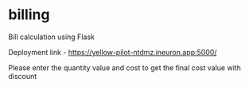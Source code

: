 # billing
Bill calculation using Flask

Deployment link - https://yellow-pilot-ntdmz.ineuron.app:5000/

Please enter the quantity value and cost to get the final cost value with discount
